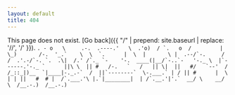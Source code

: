 ```yaml
---
layout: default
title: 404
---
```


This page does not exist. [Go back]({{ "/" | prepend: site.baseurl | replace: '//', '/' }}).
``
             . -
            o   \     .-. 
               .----.'   \ 
             .'o)  / `.   o 
            /         | 
            \_)       /-. 
              '_.`    \  \ 
               `.      |  \ 
                |       \ | 
            .--/`-.     / / 
          .'.-/`-. `.  .\| 
         /.' /`._ `-    '-. 
    ____(|__/`-..`-   '-._ \ 
   |`------.'-._ `      ||\ \ 
   || #   /-.   `   /   || \| 
   ||   #/   `--'  /  /_::_|)__ 
   `|____|-._.-`  /  ||`--------` 
         \-.___.` | / || #      | 
          \       | | ||   #  # | 
          /`.___.'\ |.`|________| 
          | /`.__.'|'.` 
        __/ \    __/ \ 
       /__.-.)  /__.-.)  
``
